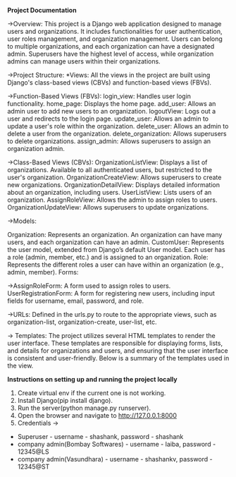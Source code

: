 **Project Documentation**

->Overview:
This project is a Django web application designed to manage users and organizations. It includes functionalities for user authentication, user roles management, and organization management. Users can belong to multiple organizations, and each organization can have a designated admin. Superusers have the highest level of access, while organization admins can manage users within their organizations.

->Project Structure:
*Views: All the views in the project are built using Django's class-based views (CBVs) and function-based views (FBVs).

->Function-Based Views (FBVs):
login_view: Handles user login functionality.
home_page: Displays the home page.
add_user: Allows an admin user to add new users to an organization.
logoutView: Logs out a user and redirects to the login page.
update_user: Allows an admin to update a user's role within the organization.
delete_user: Allows an admin to delete a user from the organization.
delete_organization: Allows superusers to delete organizations.
assign_admin: Allows superusers to assign an organization admin.

->Class-Based Views (CBVs):
OrganizationListView: Displays a list of organizations. Available to all authenticated users, but restricted to the user's organization.
OrganizationCreateView: Allows superusers to create new organizations.
OrganizationDetailView: Displays detailed information about an organization, including users.
UserListView: Lists users of an organization.
AssignRoleView: Allows the admin to assign roles to users.
OrganizationUpdateView: Allows superusers to update organizations.

->Models:

Organization: Represents an organization. An organization can have many users, and each organization can have an admin.
CustomUser: Represents the user model, extended from Django’s default User model. Each user has a role (admin, member, etc.) and is assigned to an organization.
Role: Represents the different roles a user can have within an organization (e.g., admin, member).
Forms:

->AssignRoleForm: A form used to assign roles to users.
UserRegistrationForm: A form for registering new users, including input fields for username, email, password, and role.

->URLs:
Defined in the urls.py to route to the appropriate views, such as organization-list, organization-create, user-list, etc.

-> Templates:
The project utilizes several HTML templates to render the user interface. These templates are responsible for displaying forms, lists, and details for organizations and users, and ensuring that the user interface is consistent and user-friendly. Below is a summary of the templates used in the view.


**Instructions on setting up and running the project locally**

1. Create virtual env if the current one is not working.
2. Install Django(pip install django).
3. Run the server(python manage.py runserver).
4. Open the browser and navigate to http://127.0.0.1:8000
5. Credentials ->
* Superuser - username - shashank, password - shashank
* company admin(Bombay Softwares) - username - laiba, password - 12345@LS
* company admin(Vasundhara) - username - shashankv, password - 12345@ST